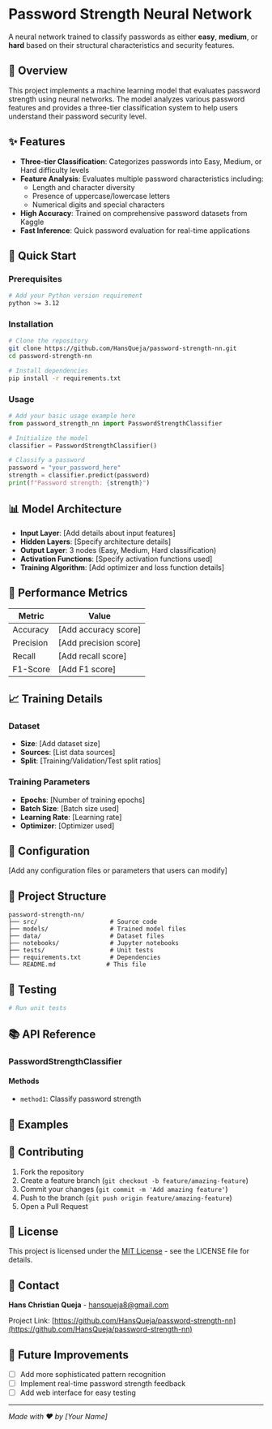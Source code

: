 # Password Strength Neural Network

A neural network trained to classify passwords as either **easy**, **medium**, or **hard** based on their structural characteristics and security features.

## 🔐 Overview

This project implements a machine learning model that evaluates password strength using neural networks. The model analyzes various password features and provides a three-tier classification system to help users understand their password security level.

## ✨ Features

- **Three-tier Classification**: Categorizes passwords into Easy, Medium, or Hard difficulty levels
- **Feature Analysis**: Evaluates multiple password characteristics including:
  - Length and character diversity
  - Presence of uppercase/lowercase letters
  - Numerical digits and special characters
- **High Accuracy**: Trained on comprehensive password datasets from Kaggle
- **Fast Inference**: Quick password evaluation for real-time applications

## 🚀 Quick Start

### Prerequisites

```bash
# Add your Python version requirement
python >= 3.12
```

### Installation

```bash
# Clone the repository
git clone https://github.com/HansQueja/password-strength-nn.git
cd password-strength-nn

# Install dependencies
pip install -r requirements.txt
```

### Usage

```python
# Add your basic usage example here
from password_strength_nn import PasswordStrengthClassifier

# Initialize the model
classifier = PasswordStrengthClassifier()

# Classify a password
password = "your_password_here"
strength = classifier.predict(password)
print(f"Password strength: {strength}")
```

## 📊 Model Architecture

- **Input Layer**: [Add details about input features]
- **Hidden Layers**: [Specify architecture details]
- **Output Layer**: 3 nodes (Easy, Medium, Hard classification)
- **Activation Functions**: [Specify activation functions used]
- **Training Algorithm**: [Add optimizer and loss function details]

## 🎯 Performance Metrics

| Metric | Value |
|--------|-------|
| Accuracy | [Add accuracy score] |
| Precision | [Add precision score] |
| Recall | [Add recall score] |
| F1-Score | [Add F1 score] |

## 📈 Training Details

### Dataset
- **Size**: [Add dataset size]
- **Sources**: [List data sources]
- **Split**: [Training/Validation/Test split ratios]

### Training Parameters
- **Epochs**: [Number of training epochs]
- **Batch Size**: [Batch size used]
- **Learning Rate**: [Learning rate]
- **Optimizer**: [Optimizer used]

## 🔧 Configuration

[Add any configuration files or parameters that users can modify]

## 📁 Project Structure

```
password-strength-nn/
├── src/                    # Source code
├── models/                 # Trained model files
├── data/                   # Dataset files
├── notebooks/              # Jupyter notebooks
├── tests/                  # Unit tests
├── requirements.txt        # Dependencies
└── README.md              # This file
```

## 🧪 Testing

```bash
# Run unit tests

```

## 📚 API Reference

### PasswordStrengthClassifier

#### Methods

- `method1`: Classify password strength

## 🔬 Examples


## 🤝 Contributing

1. Fork the repository
2. Create a feature branch (`git checkout -b feature/amazing-feature`)
3. Commit your changes (`git commit -m 'Add amazing feature'`)
4. Push to the branch (`git push origin feature/amazing-feature`)
5. Open a Pull Request

## 📝 License

This project is licensed under the [MIT License](LICENSE) - see the LICENSE file for details.

## 📧 Contact

**Hans Christian Queja** - hansqueja8@gmail.com

Project Link: [https://github.com/HansQueja/password-strength-nn](https://github.com/HansQueja/password-strength-nn)

## 🔄 Future Improvements

- [ ] Add more sophisticated pattern recognition
- [ ] Implement real-time password strength feedback
- [ ] Add web interface for easy testing

---

*Made with ❤️ by [Your Name]*
